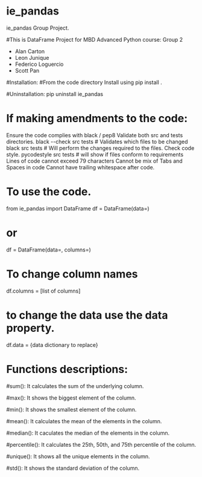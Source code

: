 # ie_pandas 
ie_pandas Group Project.

#This is DataFrame Project for MBD Advanced Python course: Group 2
-	Alan Carton
-	Leon Junique
-	Federico Loguercio
-	Scott Pan

#Installation:
#From the code directory
Install using pip install .

#Uninstallation:
pip uninstall ie_pandas

# If making amendments to the code:
Ensure the code complies with black / pep8
Validate both src and tests directories.
black --check src tests # Validates which files to be changed
black src tests # Will perform the changes required to the files.
Check code style.
pycodestyle src tests # will show if files conform to requirements
Lines of code cannot exceed 79 characters
Cannot be mix of Tabs and Spaces in code
Cannot have trailing whitespace after code.

# To use the code.
from ie_pandas import DataFrame
df = DataFrame(data=<use dictionary>)
# or
df = DataFrame(data=<use array>, columns=<list>)

# To change column names
df.columns = [list of columns]
# to change the data use the data property.
df.data = {data dictionary to replace}

# Functions descriptions:
#sum():
It calculates the sum of the underlying column.

#max():
It shows the biggest element of the column.

#min():
It shows the smallest element of the column.

#mean():
It calculates the mean of the elements in the column.

#median():
It caculates the median of the elements in the column.

#percentile():
It calculates the 25th, 50th, and 75th percentile of the column.

#unique():
It shows all the unique elements in the column.

#std():
It shows the standard deviation of the column. 

